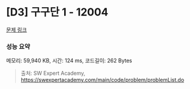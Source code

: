 # [D3] 구구단 1 - 12004 

[문제 링크](https://swexpertacademy.com/main/code/problem/problemDetail.do?contestProbId=AXkcWgFa8sADFAS8) 

### 성능 요약

메모리: 59,940 KB, 시간: 124 ms, 코드길이: 262 Bytes



> 출처: SW Expert Academy, https://swexpertacademy.com/main/code/problem/problemList.do
